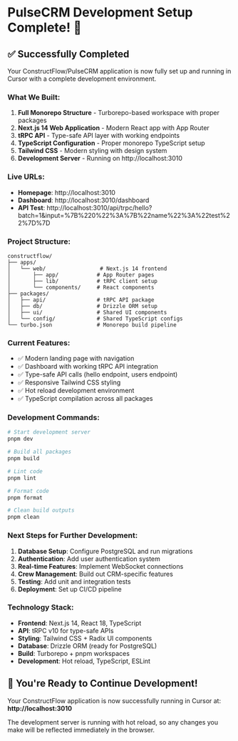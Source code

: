 # PulseCRM Development Setup Complete! 🎉

## ✅ Successfully Completed

Your ConstructFlow/PulseCRM application is now fully set up and running in Cursor with a complete development environment.

### What We Built:
1. **Full Monorepo Structure** - Turborepo-based workspace with proper packages
2. **Next.js 14 Web Application** - Modern React app with App Router
3. **tRPC API** - Type-safe API layer with working endpoints
4. **TypeScript Configuration** - Proper monorepo TypeScript setup
5. **Tailwind CSS** - Modern styling with design system
6. **Development Server** - Running on http://localhost:3010

### Live URLs:
- **Homepage**: http://localhost:3010
- **Dashboard**: http://localhost:3010/dashboard
- **API Test**: http://localhost:3010/api/trpc/hello?batch=1&input=%7B%220%22%3A%7B%22name%22%3A%22test%22%7D%7D

### Project Structure:
```
constructflow/
├── apps/
│   └── web/                 # Next.js 14 frontend
│       ├── app/            # App Router pages
│       ├── lib/            # tRPC client setup
│       └── components/     # React components
├── packages/
│   ├── api/                # tRPC API package
│   ├── db/                 # Drizzle ORM setup
│   ├── ui/                 # Shared UI components
│   └── config/             # Shared TypeScript configs
└── turbo.json              # Monorepo build pipeline

```

### Current Features:
- ✅ Modern landing page with navigation
- ✅ Dashboard with working tRPC API integration
- ✅ Type-safe API calls (hello endpoint, users endpoint)
- ✅ Responsive Tailwind CSS styling
- ✅ Hot reload development environment
- ✅ TypeScript compilation across all packages

### Development Commands:
```bash
# Start development server
pnpm dev

# Build all packages
pnpm build

# Lint code
pnpm lint

# Format code
pnpm format

# Clean build outputs
pnpm clean
```

### Next Steps for Further Development:
1. **Database Setup**: Configure PostgreSQL and run migrations
2. **Authentication**: Add user authentication system
3. **Real-time Features**: Implement WebSocket connections
4. **Crew Management**: Build out CRM-specific features
5. **Testing**: Add unit and integration tests
6. **Deployment**: Set up CI/CD pipeline

### Technology Stack:
- **Frontend**: Next.js 14, React 18, TypeScript
- **API**: tRPC v10 for type-safe APIs
- **Styling**: Tailwind CSS + Radix UI components
- **Database**: Drizzle ORM (ready for PostgreSQL)
- **Build**: Turborepo + pnpm workspaces
- **Development**: Hot reload, TypeScript, ESLint

## 🚀 You're Ready to Continue Development!

Your ConstructFlow application is now successfully running in Cursor at:
**http://localhost:3010**

The development server is running with hot reload, so any changes you make will be reflected immediately in the browser.
